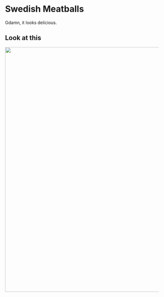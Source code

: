 # Swedish Meatballs

Gdamn, it looks delicious.

## Look at this

<img src="https://pinchofyum.com/wp-content/uploads/Swedish-Meatballs-Square-1.jpg" width="800">
